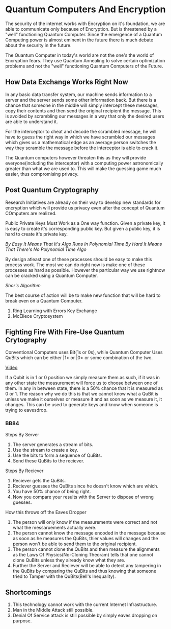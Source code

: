 # Quantum Computers And Encryption

The security of the internet works with Encryption on it's foundation, we are able to communicate only because of Encryption. But is threatened by a "well" functioning Quantum Computer. Since the emergence of a Quantum Computing power is almost eminent in the future there is much debate about the security in the future.

The Quantum Computer in today's world are not the one's the world of Encryption fears. They use Quantum Annealing to solve certain optimization problems and not the "well" functioning Quantum Computers of the Future.

## How Data Exchange Works Right Now

In any basic data transfer system, our machine sends information to a server and the server sends some other information back. But there is a chance that someone in the middle will simply intercept these messages, copy their contents and then send the original recipient the message. This is avoided by scrambling our messages in a way that only the desired users are able to understand it. 

For the interceptor to cheat and decode the scrambled message, he will have to guess the right way in which we have scrambled our messages which gives us a mathematical edge as an average person switches the way they scramble the message before the interceptor is able to crack it. 

The Quantum computers however threaten this as they will provide everyone(including the interceptor) with a computing power astronomically greater than what we are used to. This will make the guessing game much easier, thus compromising privacy.

## Post Quantum Cryptography

Research Initiatives are already on their way to develop new standards for encryption which will provide us privacy even after the concept of Quantum COmputers are realized. 

Public Private Keys Must Work as a One way function. Given a private key, it is easy to create it's corresponding public key. But given a public key, it is hard to create it's private key. 

*By Easy It Means That It's Algo Runs In Polynomial Time*
*By Hard It Means That There's No Polynomial Time Algo*

By design atleast one of these processes should be easy to make this process work. The most we can do right now is make one of these processes as hard as possible. However the particular way we use rightnow can be cracked using a Quantum Computer.

*Shor's Algorithm*

The best course of action will be to make new function that will be hard to break even on a Quantum Computer. 

1. Ring Learning with Errors Key Exchange
2. McEliece Cryptosystem

## Fighting Fire With Fire-Use Quantum Crytography

Conventional Computers uses Bit(1s or 0s), while Quantum Computer Uses QuBits which can be either |1> or |0> or some combination of the two.

[Video](https://www.youtube.com/watch?v=6H_9l9N3IXU&t=448s)

If a Qubit is in 1 or 0 position we simply measure them as such, if it was in any other state the measurement will force us to choose between one of them. In any in between state, there is a 50% chance that it is measured as 0 or 1. The reason why we do this is that we cannot know what a QuBit is unless we make it ourselves or measure it and as soon as we measure it, it changes. This can be used to generate keys and know when someone is trying to eavesdrop.

### BB84

Steps By Server

1. The server generates a stream of bits.
2. Use the stream to create a key.
3. Use the bits to form a sequence of QuBits.
4. Send these QuBits to the reciever.

Steps By Reciever

1. Reciever gets the QuBits.
2. Reciever guesses the QuBits since he doesn't know which are which.
3. You have 50% chance of being right.
4. Now you compare your results with the Server to dispose of wrong guesses.

How this throws off the Eaves Dropper

1. The person will only know if the measurements were correct and not what the messaruements actually were.
2. The person cannot know the message encoded in the message because as soon as he measures the QuBits, thier values will changes and the person won't be able to send them to the original recipient.
3. The person cannot clone the QuBits and then measure the alignments as the Laws Of Physics(No-Cloning Theoram) tells that one cannot clone QuBits unless they already know what they are.
4. Further the Server and Reciever will be able to detect any tampering in the QuBits by comparing the QuBits and thus knowing that someone tried to Tamper with the QuBits(Bell's Inequality).

## Shortcomings

1. This technology cannot work with the current Internet Infrastructure.
2. Man in the Middle Attack still possible.
3. Denial Of Service attack is still possible by simply eaves dropping on purpose.
